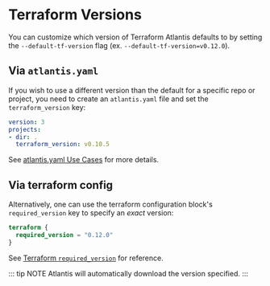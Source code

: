 # Terraform Versions

You can customize which version of Terraform Atlantis defaults to by setting
the `--default-tf-version` flag (ex. `--default-tf-version=v0.12.0`).

## Via `atlantis.yaml`
If you wish to use a different version than the default for a specific repo or project, you need
to create an `atlantis.yaml` file and set the `terraform_version` key:
```yaml
version: 3
projects:
- dir: .
  terraform_version: v0.10.5
```
See [atlantis.yaml Use Cases](repo-level-atlantis-yaml.html#terraform-versions) for more details.

## Via terraform config
Alternatively, one can use the terraform configuration block's `required_version` key to specify an *exact* version:
```tf
terraform {
  required_version = "0.12.0"
}
```
See [Terraform `required_version`](https://www.terraform.io/docs/configuration/terraform.html#specifying-a-required-terraform-version) for reference.

::: tip NOTE
Atlantis will automatically download the version specified.
:::

